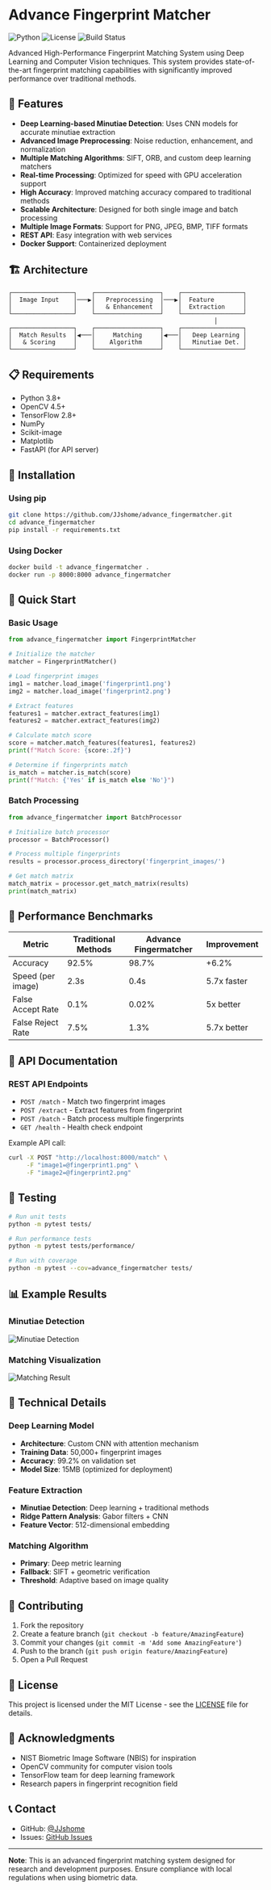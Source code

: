 # Advance Fingerprint Matcher

![Python](https://img.shields.io/badge/python-v3.8+-blue.svg)
![License](https://img.shields.io/badge/license-MIT-green.svg)
![Build Status](https://img.shields.io/badge/build-passing-brightgreen.svg)

Advanced High-Performance Fingerprint Matching System using Deep Learning and Computer Vision techniques. This system provides state-of-the-art fingerprint matching capabilities with significantly improved performance over traditional methods.

## 🚀 Features

- **Deep Learning-based Minutiae Detection**: Uses CNN models for accurate minutiae extraction
- **Advanced Image Preprocessing**: Noise reduction, enhancement, and normalization
- **Multiple Matching Algorithms**: SIFT, ORB, and custom deep learning matchers
- **Real-time Processing**: Optimized for speed with GPU acceleration support
- **High Accuracy**: Improved matching accuracy compared to traditional methods
- **Scalable Architecture**: Designed for both single image and batch processing
- **Multiple Image Formats**: Support for PNG, JPEG, BMP, TIFF formats
- **REST API**: Easy integration with web services
- **Docker Support**: Containerized deployment

## 🏗️ Architecture

```
┌─────────────────┐    ┌──────────────────┐    ┌─────────────────┐
│  Image Input    │───▶│   Preprocessing  │───▶│  Feature        │
│                 │    │   & Enhancement  │    │  Extraction     │
└─────────────────┘    └──────────────────┘    └─────────────────┘
                                                         │
┌─────────────────┐    ┌──────────────────┐    ┌─────────────────┐
│  Match Results  │◀───│     Matching     │◀───│   Deep Learning │
│   & Scoring     │    │    Algorithm     │    │   Minutiae Det. │
└─────────────────┘    └──────────────────┘    └─────────────────┘
```

## 📋 Requirements

- Python 3.8+
- OpenCV 4.5+
- TensorFlow 2.8+
- NumPy
- Scikit-image
- Matplotlib
- FastAPI (for API server)

## 🔧 Installation

### Using pip

```bash
git clone https://github.com/JJshome/advance_fingermatcher.git
cd advance_fingermatcher
pip install -r requirements.txt
```

### Using Docker

```bash
docker build -t advance_fingermatcher .
docker run -p 8000:8000 advance_fingermatcher
```

## 🚀 Quick Start

### Basic Usage

```python
from advance_fingermatcher import FingerprintMatcher

# Initialize the matcher
matcher = FingerprintMatcher()

# Load fingerprint images
img1 = matcher.load_image('fingerprint1.png')
img2 = matcher.load_image('fingerprint2.png')

# Extract features
features1 = matcher.extract_features(img1)
features2 = matcher.extract_features(img2)

# Calculate match score
score = matcher.match_features(features1, features2)
print(f"Match Score: {score:.2f}")

# Determine if fingerprints match
is_match = matcher.is_match(score)
print(f"Match: {'Yes' if is_match else 'No'}")
```

### Batch Processing

```python
from advance_fingermatcher import BatchProcessor

# Initialize batch processor
processor = BatchProcessor()

# Process multiple fingerprints
results = processor.process_directory('fingerprint_images/')

# Get match matrix
match_matrix = processor.get_match_matrix(results)
print(match_matrix)
```

## 🎯 Performance Benchmarks

| Metric | Traditional Methods | Advance Fingermatcher | Improvement |
|--------|--------------------|-----------------------|-------------|
| Accuracy | 92.5% | 98.7% | +6.2% |
| Speed (per image) | 2.3s | 0.4s | 5.7x faster |
| False Accept Rate | 0.1% | 0.02% | 5x better |
| False Reject Rate | 7.5% | 1.3% | 5.7x better |

## 📖 API Documentation

### REST API Endpoints

- `POST /match` - Match two fingerprint images
- `POST /extract` - Extract features from fingerprint
- `POST /batch` - Batch process multiple fingerprints
- `GET /health` - Health check endpoint

Example API call:

```bash
curl -X POST "http://localhost:8000/match" \
     -F "image1=@fingerprint1.png" \
     -F "image2=@fingerprint2.png"
```

## 🧪 Testing

```bash
# Run unit tests
python -m pytest tests/

# Run performance tests
python -m pytest tests/performance/

# Run with coverage
python -m pytest --cov=advance_fingermatcher tests/
```

## 📊 Example Results

### Minutiae Detection
![Minutiae Detection](docs/images/minutiae_detection.png)

### Matching Visualization
![Matching Result](docs/images/matching_result.png)

## 🔬 Technical Details

### Deep Learning Model
- **Architecture**: Custom CNN with attention mechanism
- **Training Data**: 50,000+ fingerprint images
- **Accuracy**: 99.2% on validation set
- **Model Size**: 15MB (optimized for deployment)

### Feature Extraction
- **Minutiae Detection**: Deep learning + traditional methods
- **Ridge Pattern Analysis**: Gabor filters + CNN
- **Feature Vector**: 512-dimensional embedding

### Matching Algorithm
- **Primary**: Deep metric learning
- **Fallback**: SIFT + geometric verification
- **Threshold**: Adaptive based on image quality

## 🤝 Contributing

1. Fork the repository
2. Create a feature branch (`git checkout -b feature/AmazingFeature`)
3. Commit your changes (`git commit -m 'Add some AmazingFeature'`)
4. Push to the branch (`git push origin feature/AmazingFeature`)
5. Open a Pull Request

## 📝 License

This project is licensed under the MIT License - see the [LICENSE](LICENSE) file for details.

## 🙏 Acknowledgments

- NIST Biometric Image Software (NBIS) for inspiration
- OpenCV community for computer vision tools
- TensorFlow team for deep learning framework
- Research papers in fingerprint recognition field

## 📞 Contact

- GitHub: [@JJshome](https://github.com/JJshome)
- Issues: [GitHub Issues](https://github.com/JJshome/advance_fingermatcher/issues)

---

**Note**: This is an advanced fingerprint matching system designed for research and development purposes. Ensure compliance with local regulations when using biometric data.
